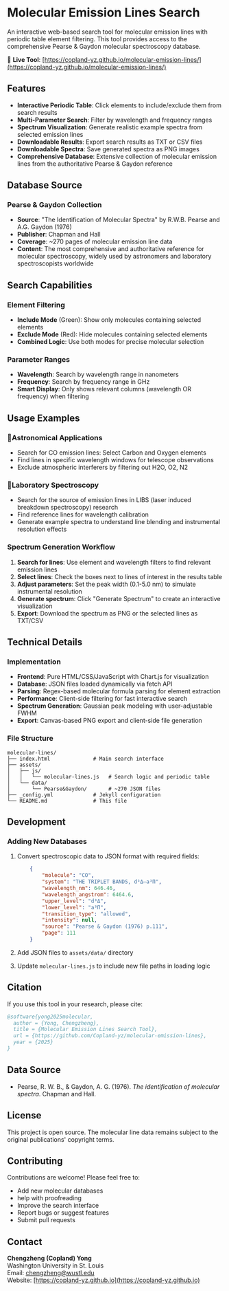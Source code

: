 # Molecular Emission Lines Search

An interactive web-based search tool for molecular emission lines with periodic table element filtering. This tool provides access to the comprehensive Pearse & Gaydon molecular spectroscopy database.

🔗 **Live Tool**: [https://copland-yz.github.io/molecular-emission-lines/](https://copland-yz.github.io/molecular-emission-lines/)

## Features

- **Interactive Periodic Table**: Click elements to include/exclude them from search results
- **Multi-Parameter Search**: Filter by wavelength and frequency ranges
- **Spectrum Visualization**: Generate realistic example spectra from selected emission lines
- **Downloadable Results**: Export search results as TXT or CSV files
- **Downloadable Spectra**: Save generated spectra as PNG images
- **Comprehensive Database**: Extensive collection of molecular emission lines from the authoritative Pearse & Gaydon reference

## Database Source

### Pearse & Gaydon Collection

- **Source**: "The Identification of Molecular Spectra" by R.W.B. Pearse and A.G. Gaydon (1976)
- **Publisher**: Chapman and Hall
- **Coverage**: ~270 pages of molecular emission line data
- **Content**: The most comprehensive and authoritative reference for molecular spectroscopy, widely used by astronomers and laboratory spectroscopists worldwide

## Search Capabilities

### Element Filtering

- **Include Mode** (Green): Show only molecules containing selected elements
- **Exclude Mode** (Red): Hide molecules containing selected elements  
- **Combined Logic**: Use both modes for precise molecular selection

### Parameter Ranges

- **Wavelength**: Search by wavelength range in nanometers
- **Frequency**: Search by frequency range in GHz
- **Smart Display**: Only shows relevant columns (wavelength OR frequency) when filtering

## Usage Examples

### 🚀Astronomical Applications

- Search for CO emission lines: Select Carbon and Oxygen elements
- Find lines in specific wavelength windows for telescope observations
- Exclude atmospheric interferers by filtering out H2O, O2, N2

### 🔬Laboratory Spectroscopy

- Search for the source of emission lines in LIBS (laser induced breakdown spectroscopy) research
- Find reference lines for wavelength calibration
- Generate example spectra to understand line blending and instrumental resolution effects

### Spectrum Generation Workflow

1. **Search for lines**: Use element and wavelength filters to find relevant emission lines
2. **Select lines**: Check the boxes next to lines of interest in the results table
3. **Adjust parameters**: Set the peak width (0.1-5.0 nm) to simulate instrumental resolution
4. **Generate spectrum**: Click "Generate Spectrum" to create an interactive visualization
5. **Export**: Download the spectrum as PNG or the selected lines as TXT/CSV

## Technical Details

### Implementation

- **Frontend**: Pure HTML/CSS/JavaScript with Chart.js for visualization
- **Database**: JSON files loaded dynamically via fetch API  
- **Parsing**: Regex-based molecular formula parsing for element extraction
- **Performance**: Client-side filtering for fast interactive search
- **Spectrum Generation**: Gaussian peak modeling with user-adjustable FWHM
- **Export**: Canvas-based PNG export and client-side file generation

### File Structure

```
molecular-lines/
├── index.html              # Main search interface
├── assets/
│   ├── js/
│   │   └── molecular-lines.js   # Search logic and periodic table
│   └── data/
│       └── Pearse&Gaydon/       # ~270 JSON files
├── _config.yml             # Jekyll configuration
└── README.md               # This file
```

## Development

### Adding New Databases

1. Convert spectroscopic data to JSON format with required fields:
   
   ```json
       {
           "molecule": "CO",
           "system": "THE TRIPLET BANDS, d³Δ–a³Π",
           "wavelength_nm": 646.46,
           "wavelength_angstrom": 6464.6,
           "upper_level": "d³Δ",
           "lower_level": "a³Π",
           "transition_type": "allowed",
           "intensity": null,
           "source": "Pearse & Gaydon (1976) p.111",
           "page": 111
       }
   ```

2. Add JSON files to `assets/data/` directory

3. Update `molecular-lines.js` to include new file paths in loading logic

## Citation

If you use this tool in your research, please cite:

```bibtex
@software{yong2025molecular,
  author = {Yong, Chengzheng},
  title = {Molecular Emission Lines Search Tool},
  url = {https://github.com/Copland-yz/molecular-emission-lines},
  year = {2025}
}
```

## Data Source

- Pearse, R. W. B., & Gaydon, A. G. (1976). *The identification of molecular spectra*. Chapman and Hall.

## License

This project is open source. The molecular line data remains subject to the original publications' copyright terms.

## Contributing

Contributions are welcome! Please feel free to:

- Add new molecular databases
- help with proofreading
- Improve the search interface
- Report bugs or suggest features
- Submit pull requests

## Contact

**Chengzheng (Copland) Yong**  
Washington University in St. Louis  
Email: chengzheng@wustl.edu  
Website: [https://copland-yz.github.io](https://copland-yz.github.io)
